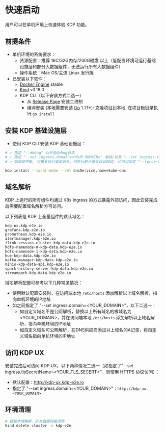 # 快速启动

用户可以在单机环境上快速体验 KDP 功能。

## 前提条件

* 单机环境的系统要求：
  - 资源配置：推荐 16C/32G内存/200G磁盘 以上（低配置环境可运行基础设施层和部分大数据组件，无法运行所有大数据组件）
  - 操作系统：Mac OS/主流 Linux 发行版
* 已安装以下软件：
  - [Docker Engine](https://docs.docker.com/engine/install/) stable
  - [Kind](https://kind.sigs.k8s.io/docs/user/quick-start#installation) v0.18.0
  - KDP CLI（以下安装方式二选一）
    - 从 [Release Page](https://github.com/linktimecloud/kubernetes-data-platform/releases) 安装二进制
    - 编译安装 (本地需要安装 [Go](https://go.dev/doc/install) 1.21+): 克隆项目到本地, 在项目根目录执行 `go install`

## 安装 KDP 基础设施层

* 使用 KDP CLI 安装 KDP 基础设施层：
```bash
# > 指定 "--debug" 以开启debug日志
# > 指定 "--set ingress.domain=<YOUR_DOMAIN>" 单独/以及 "--set ingress.tlsSecretName=<YOUR_TLS_SECRET>" 以使用自定义域名以及TLS
# > 如安装中断, 可重复执行安装命令，已执行的步骤会自动跳过; 也可以指定 "--force-reinstall" 强制重新安装

kdp install --local-mode --set dnsService.name=kube-dns

```

## 域名解析
KDP 上运行的所有组件均通过 K8s Ingress 的方式暴露外部访问，因此安装完成后需要配置域名解析方可访问。

以下列表是 KDP 上全量组件的默认域名：
```
kdp-ux.kdp-e2e.io
grafana.kdp-e2e.io
prometheus.kdp-e2e.io
alertmanager.kdp-e2e.io
flink-session-cluster-kdp-data.kdp-e2e.io
hdfs-namenode-0-kdp-data.kdp-e2e.io
hdfs-namenode-1-kdp-data.kdp-e2e.io
hue-kdp-data.kdp-e2e.io
kafka-manager-kdp-data.kdp-e2e.io
minio-kdp-data-api.kdp-e2e.io
spark-history-server-kdp-data.kdp-e2e.io
streampark-kdp-data.kdp-e2e.io
```
域名解析配置可参考以下几种常见情况：
- 使用默认配置安装时，在访问端本地 `/etc/hosts` 添加解析以上域名解析，指向单机环境的IP地址
- 如之前指定了 "--set ingress.domain=<YOUR_DOMAIN>"，以下二选一：
  - 如自定义域名不是公网解析，替换以上所有域名的根域名为<YOUR_DOMAIN>，并在访问端本地 `/etc/hosts` 添加解析以上域名解析，指向单机环境的IP地址
  - 如自定义域名可公网解析，在DNS供应商添加以上域名的A记录，将自定义域名指向单机环境的IP地址

## 访问 KDP UX
安装完成后可访问 KDP UX，以下两种情况二选一（如指定了"--set ingress.tlsSecretName=<YOUR_TLS_SECERT>"，则使用 HTTPS 协议访问）：
- 默认配置：http://kdp-ux.kdp-e2e.io
- 指定了 "--set ingress.domain=<YOUR_DOMAIN>"：`http://kdp-ux.<YOUR_DOMAIN>`

## 环境清理

```bash
# 销毁本地集群，所有数据将被清除
kind delete cluster -n kdp-e2e

```
